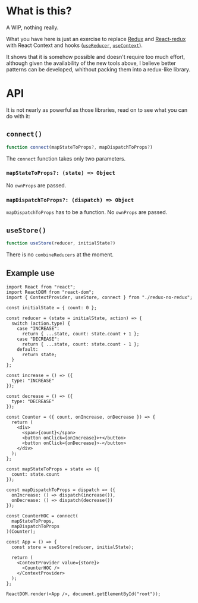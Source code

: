 # What is this?

A WIP, nothing really.

What you have here is just an exercise to replace [Redux](https://redux.js.org/) and [React-redux](https://react-redux.js.org/)
with React Context and hooks ([`useReducer`](https://reactjs.org/docs/hooks-reference.html#usereducer), [`useContext`](https://reactjs.org/docs/hooks-reference.html#usecontext)).

It shows that it is somehow possible and doesn't require too much effort, although given the availability of the new tools above, I believe better patterns can be developed, whithout packing them into a redux-like library.

# API

It is not nearly as powerful as those libraries, read on to see what you can do with it:

## `connect()`

```js
function connect(mapStateToProps?, mapDispatchToProps?)
```

The `connect` function takes only two parameters.

### `mapStateToProps?: (state) => Object`

No `ownProps` are passed.

### `mapDispatchToProps?: (dispatch) => Object`

`mapDispatchToProps` has to be a function. No `ownProps` are passed.

## `useStore()`

```js
function useStore(reducer, initialState?)
```

There is no `combineReducers` at the moment.

## Example use

```
import React from "react";
import ReactDOM from "react-dom";
import { ContextProvider, useStore, connect } from "./redux-no-redux";

const initialState = { count: 0 };

const reducer = (state = initialState, action) => {
  switch (action.type) {
    case "INCREASE":
      return { ...state, count: state.count + 1 };
    case "DECREASE":
      return { ...state, count: state.count - 1 };
    default:
      return state;
  }
};

const increase = () => ({
  type: "INCREASE"
});

const decrease = () => ({
  type: "DECREASE"
});

const Counter = ({ count, onIncrease, onDecrease }) => {
  return (
    <div>
      <span>{count}</span>
      <button onClick={onIncrease}>+</button>
      <button onClick={onDecrease}>-</button>
    </div>
  );
};

const mapStateToProps = state => ({
  count: state.count
});

const mapDispatchToProps = dispatch => ({
  onIncrease: () => dispatch(increase()),
  onDecrease: () => dispatch(decrease())
});

const CounterHOC = connect(
  mapStateToProps,
  mapDispatchToProps
)(Counter);

const App = () => {
  const store = useStore(reducer, initialState);

  return (
    <ContextProvider value={store}>
      <CounterHOC />
    </ContextProvider>
  );
};

ReactDOM.render(<App />, document.getElementById("root"));
```
